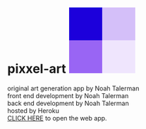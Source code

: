 # pixxel-art [![Image of pixxel-art favicon](/static/img/fav.png)](https://pixxel-art.herokuapp.com/)
original art generation app by Noah Talerman <br>
front end development by Noah Talerman <br>
back end development by Noah Talerman <br>
hosted by Heroku <br>
[CLICK HERE](https://pixxel-art.herokuapp.com/) to open the web app.
